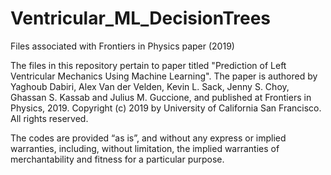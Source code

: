 # Ventricular_ML_DecisionTrees
Files associated with Frontiers in Physics paper (2019)

The files in this repository pertain to paper titled "Prediction of Left Ventricular Mechanics Using Machine Learning".
The paper is authored by Yaghoub Dabiri, Alex Van der Velden, Kevin L. Sack, Jenny S. Choy, Ghassan S. Kassab and Julius M. Guccione, and published at Frontiers in Physics, 2019.
Copyright (c) 2019 by University of California San Francisco. All rights reserved.

The codes are provided “as is”, and without any express or implied warranties, including, without limitation, the implied warranties of merchantability and fitness for a particular purpose.

